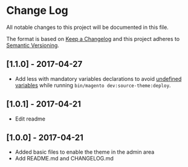 # Change Log
All notable changes to this project will be documented in this file.

The format is based on [Keep a Changelog](http://keepachangelog.com/)
and this project adheres to [Semantic Versioning](http://semver.org/).

## [1.1.0] - 2017-04-27
- Add less with mandatory variables declarations to avoid [undefined variables](https://magento.stackexchange.com/questions/163978/nameerror-variable-font-family-name-base-is-undefined) while running `bin/magento dev:source-theme:deploy`.

## [1.0.1] - 2017-04-21
- Edit readme

## [1.0.0] - 2017-04-21
- Added basic files to enable the theme in the admin area
- Add README.md and CHANGELOG.md